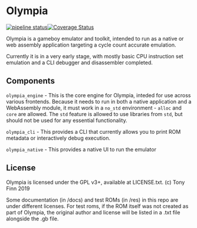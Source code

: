 # Olympia

[![pipeline status](https://gitlab.com/tonyfinn/olympia/badges/master/pipeline.svg)](https://gitlab.com/tonyfinn/olympia/-/commits/master)[![Coverage Status](https://coveralls.io/repos/gitlab/tonyfinn/olympia/badge.svg?branch=master)](https://coveralls.io/gitlab/tonyfinn/olympia?branch=master)

Olympia is a gameboy emulator and toolkit, intended to run as a native or web assembly application targeting a cycle count accurate emulation.

Currently it is in a very early stage, with mostly basic CPU instruction set emulation and a CLI debugger and disassembler completed.

## Components

`olympia_engine` - This is the core engine for Olympia, inteded for use across various frontends. Because it needs to run in both a native application and a WebAssembly module, it must work in a `no_std` environment - `alloc` and `core` are allowed. The `std` feature is allowed to use libraries from `std`, but should not be used for any essential functionality.

`olympia_cli` - This provides a CLI that currently allows you to print ROM metadata or interactively debug execution.

`olympia_native` - This provides a native UI to run the emulator

## License

Olympia is licensed under the GPL v3+, available at LICENSE.txt. (c) Tony Finn 2019

Some documentation (in /docs) and test ROMs (in /res) in  this repo are under different licenses. For test roms, if the ROM itself was not created as part of Olympia, the original author and license will be listed in a .txt file alongside the .gb file. 